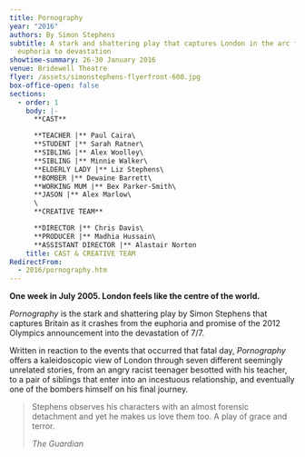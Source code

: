 ```yaml
---
title: Pornography
year: "2016"
authors: By Simon Stephens
subtitle: A stark and shattering play that captures London in the arc from
  euphoria to devastation
showtime-summary: 26-30 January 2016
venue: Bridewell Theatre
flyer: /assets/simonstephens-flyerfront-600.jpg
box-office-open: false
sections:
  - order: 1
    body: |-
      **CAST**

      **TEACHER |** Paul Caira\
      **STUDENT |** Sarah Ratner\
      **SIBLING |** Alex Woolley\
      **SIBLING |** Minnie Walker\
      **ELDERLY LADY |** Liz Stephens\
      **BOMBER |** Dewaine Barrett\
      **WORKING MUM |** Bex Parker-Smith\
      **JASON |** Alex Marlow\
      \
      **CREATIVE TEAM**

      **DIRECTOR |** Chris Davis\
      **PRODUCER |** Madhia Hussain\
      **ASSISTANT DIRECTOR |** Alastair Norton
    title: CAST & CREATIVE TEAM
RedirectFrom:
  - 2016/pornography.htm
---
```

**One week in July 2005. London feels like the centre of the world.**

*Pornography* is the stark and shattering play by Simon Stephens that captures Britain as it crashes from the euphoria and promise of the 2012 Olympics announcement into the devastation of 7/7.

Written in reaction to the events that occurred that fatal day, *Pornography* offers a kaleidoscopic view of London through seven different seemingly unrelated stories, from an angry racist teenager besotted with his teacher, to a pair of siblings that enter into an incestuous relationship, and eventually one of the bombers himself on his final journey.

>Stephens observes his characters with an almost forensic detachment and yet he makes us love them too. A play of grace and terror.
><footer><cite>The Guardian</cite></footer>